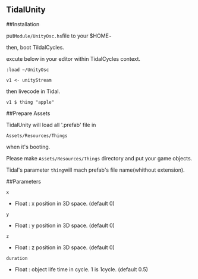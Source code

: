 TidalUnity
---

##Installation

put```Module/UnityOsc.hs```file to your $HOME```~```

then, boot TildalCycles.

excute below in your editor within TidalCycles context.

```
:load ~/UnityOsc

v1 <- unityStream
```

then livecode in Tidal.

```
v1 $ thing "apple"
```

##Prepare Assets

TidalUnity will load all '.prefab' file in

``Assets/Resources/Things``

when it's booting.

Please make ``Assets/Resources/Things`` directory and put your game objects. 

Tidal's parameter ```thing```will mach prefab's file name(whithout extension).

##Parameters

```
x 
```

- Float : x position in 3D space. (default 0)

```
y
```

- Float : y position in 3D space. (default 0)

```
z
```

- Float : z position in 3D space. (default 0)


```
duration
```

- Float : object life time in cycle. 1 is 1cycle. (default 0.5)


